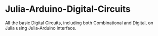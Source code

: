 # Julia-Arduino-Digital-Circuits
All the basic Digital Circuits, including both Combinational and Digital, on Julia using Julia-Arduino interface.
